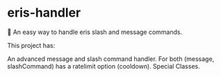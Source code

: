 # eris-handler
🧬 An easy way to handle eris slash and message commands.

This project has:

An advanced message and slash command handler.
For both (message, slashCommand) has a ratelimit option (cooldown).
Special Classes.
